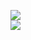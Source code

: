 [![](https://img.shields.io/badge/Made%20With-Github%20Spray-lightgrey.svg?style=for-the-badge&logo=github)](https://github.com/Annihil/github-spray#30764)  
[![](https://i.imgur.com/2DrTn0Z.gif)](https://github.com/Annihil/github-spray)